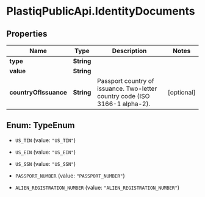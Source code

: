 # PlastiqPublicApi.IdentityDocuments

## Properties

Name | Type | Description | Notes
------------ | ------------- | ------------- | -------------
**type** | **String** |  | 
**value** | **String** |  | 
**countryOfIssuance** | **String** | Passport country of issuance. Two-letter country code (ISO 3166-1 alpha-2). | [optional] 



## Enum: TypeEnum


* `US_TIN` (value: `"US_TIN"`)

* `US_EIN` (value: `"US_EIN"`)

* `US_SSN` (value: `"US_SSN"`)

* `PASSPORT_NUMBER` (value: `"PASSPORT_NUMBER"`)

* `ALIEN_REGISTRATION_NUMBER` (value: `"ALIEN_REGISTRATION_NUMBER"`)




